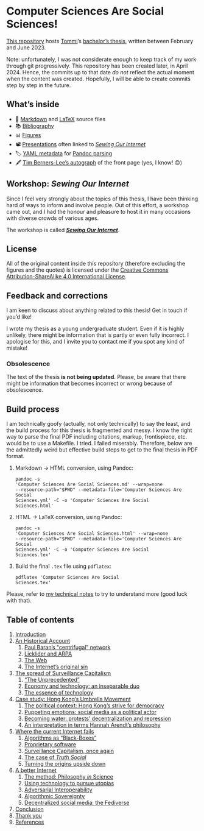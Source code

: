 # Computer Sciences Are Social Sciences!

[This repository](https://codeberg.org/tommi/csss 'csss repository on Codeberg') hosts [Tommi](https://tommi.space/home#about 'About Tommi')’s [bachelor’s thesis](https://tommi.space/csss.pdf), written between February and June 2023.

Note: unfortunately, I was not considerate enough to keep track of my work through git progressively. This repository has been created later, in April 2024. Hence, the commits up to that date *do not* reflect the actual moment when the content was created. Hopefully, I will be able to create commits step by step in the future.

## What’s inside

- 👾 [Markdown](Computer%20Sciences%20Are%20Social%20Sciences.md) and [LaTeX](Computer%20Sciences%20Are%20Social%20Sciences.tex) source files
- 📚 [Bibliography](Computer%20Sciences%20Are%20Social%20Sciences.bib)
- 📊 [Figures](figures/)
- 📽️ [Presentations](/presentations/) often linked to [*Sewing Our Internet*](https://tommi.space/sewnet 'Sewing Our Internet, tommi.space')
- 🏷️ [YAML metadata](Computer%20Sciences%20Are%20Social%20Sciences.yml) for [Pandoc parsing](#build-process)
- 🖋️ [Tim Berners-Lee’s autograph](TBL%20autograph/) of the front page (yes, I know! 😍)

## Workshop: *Sewing Our Internet*

Since I feel very strongly about the topics of this thesis, I have been thinking hard of ways to inform and involve people.
Out of this effort, a workshop came out, and I had the honour and pleasure to host it in many occasions with diverse crowds of various ages.

The workshop is called [***Sewing Our Internet***](https://tommi.space/sewnet 'Sewing our Internet, tommi.space').

## License

All of the original content inside this repository (therefore excluding the figures and the quotes) is licensed under the [Creative Commons Attribution-ShareAlike 4.0 International License](https://creativecommons.org/licenses/by-sa/4.0/).

## Feedback and corrections

I am keen to discuss about anything related to this thesis! Get in touch if you’d like!

I wrote my thesis as a young undergraduate student. Even if it is highly unlikely, there might be information that is partly or even fully incorrect. I apologise for this, and I invite you to contact me if you spot any kind of mistake!

### Obsolescence

The text of the thesis **is not being updated**. Please, be aware that there might be information that becomes incorrect or wrong because of obsolescence.

## Build process

I am technically goofy (actually, not only technically) to say the least, and the build process for this thesis is fragmented and messy. I know the right way to parse the final PDF including citations, markup, frontispiece, etc. would be to use a Makefile. I tried. I failed miserably. Therefore, below are the admittedly weird but effective build steps to get to the final thesis in PDF format.

1. Markdown → HTML conversion, using Pandoc: <pre><code>pandoc -s 'Computer Sciences Are Social Sciences.md' --wrap=none --resource-path="$PWD" --metadata-file='Computer Sciences Are Social Sciences.yml' -C -o 'Computer Sciences Are Social Sciences.html'</code></pre>
2. HTML → LaTeX conversion, using Pandoc: <pre><code>pandoc -s 'Computer Sciences Are Social Sciences.html' --wrap=none --resource-path="$PWD" --metadata-file='Computer Sciences Are Social Sciences.yml' -C -o 'Computer Sciences Are Social Sciences.tex'</code></pre>
3. Build the final `.tex` file using `pdflatex`: <pre><code>pdflatex 'Computer Sciences Are Social Sciences.tex'</code></pre>

Please, refer to [my technical notes](https://tommi.space/pandoc-workflow/ 'Academic writing with Pandoc – tommi.space') to try to understand more (good luck with that).

## Table of contents

1. [Introduction](Computer%20Sciences%20Are%20Social%20Sciences.md#introduction)
1. [An Historical Account](Computer%20Sciences%20Are%20Social%20Sciences.md#an-historical-account)
	1. [Paul Baran’s <q>centrifugal</q> network](Computer%20Sciences%20Are%20Social%20Sciences.md#paul-barans-centrifugal-network)
	2. [Licklider and ARPA](Computer%20Sciences%20Are%20Social%20Sciences.md#licklider-and-arpa)
	3. [The Web](Computer%20Sciences%20Are%20Social%20Sciences.md#the-web)
	4. [The Internet’s original sin](Computer%20Sciences%20Are%20Social%20Sciences.md#the-internets-original-sin)
2. [The spread of Surveillance Capitalism](Computer%20Sciences%20Are%20Social%20Sciences.md#the-spread-of-surveillance-capitalism)
	1. [<q>The Unprecedented</q>](Computer%20Sciences%20Are%20Social%20Sciences.md#the-unprecedented)
	2. [Economy and technology: an inseparable duo](Computer%20Sciences%20Are%20Social%20Sciences.md#economy-and-technology-an-inseparable-duo)
	3. [The essence of technology](Computer%20Sciences%20Are%20Social%20Sciences.md#the-essence-of-technology)
3. [Case study: Hong Kong’s Umbrella Movement](Computer%20Sciences%20Are%20Social%20Sciences.md#case-study-hong-kongs-umbrella-movement)
	1. [The political context: Hong Kong’s strive for democracy](Computer%20Sciences%20Are%20Social%20Sciences.md#the-political-context-hong-kongs-strive-for-democracy)
	2. [Puppeting emotions: social media as a political actor](Computer%20Sciences%20Are%20Social%20Sciences.md#puppeting-emotions-social-media-as-a-political-actor)
	3. [Becoming water: protests’ decentralization and repression](Computer%20Sciences%20Are%20Social%20Sciences.md#becoming-water-protests-decentralization-and-repression)
	4. [An interpretation in terms Hannah Arendt’s philosophy](Computer%20Sciences%20Are%20Social%20Sciences.md#an-interpretation-in-terms-hannah-arendts-philosophy)
4. [Where the current Internet fails](Computer%20Sciences%20Are%20Social%20Sciences.md#where-the-current-internet-fails)
	1. [Algorithms as <q>Black-Boxes</q>](Computer%20Sciences%20Are%20Social%20Sciences.md#algorithms-as-black-boxes)
	2. [Proprietary software](Computer%20Sciences%20Are%20Social%20Sciences.md#proprietary-software)
	3. [Surveillance Capitalism, once again](Computer%20Sciences%20Are%20Social%20Sciences.md#surveillance-capitalism-once-again)
	4. [The case of <cite>Truth Social</cite>](Computer%20Sciences%20Are%20Social%20Sciences.md#the-case-of-truth-social)
	5. [Turning the origins upside down](Computer%20Sciences%20Are%20Social%20Sciences.md#turning-the-origins-upside-down)
5. [A better Internet](Computer%20Sciences%20Are%20Social%20Sciences.md#a-better-internet)
	1. [The method: Philosophy *in* Science](Computer%20Sciences%20Are%20Social%20Sciences.md#the-method-philosophy-in-science)
	2. [Using technology to pursue utopias](Computer%20Sciences%20Are%20Social%20Sciences.md#using-technology-to-pursue-utopias)
	3. [Adversarial Interoperability](Computer%20Sciences%20Are%20Social%20Sciences.md#adversarial-interoperability)
	4. [Algorithmic Sovereignty](Computer%20Sciences%20Are%20Social%20Sciences.md#algorithmic-sovereignty)
	5. [Decentralized social media: the Fediverse](Computer%20Sciences%20Are%20Social%20Sciences.md#decentralized-social-media-the-fediverse)
6. [Conclusion](Computer%20Sciences%20Are%20Social%20Sciences.md#conclusion)
7. [Thank you](Computer%20Sciences%20Are%20Social%20Sciences.md#thank-you)
8. [References](Computer%20Sciences%20Are%20Social%20Sciences.md#references)
